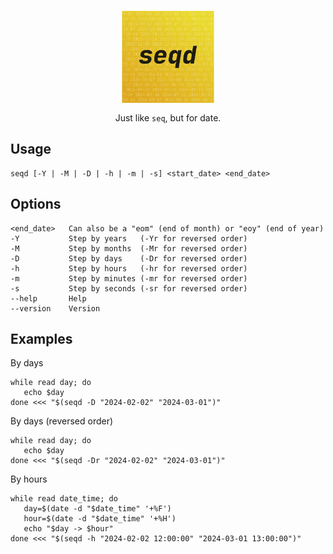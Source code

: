 <p align="center">
   <img width="150" src="icon.png" alt="" align="center">
</p>
<p align="center">
   Just like <code>seq</code>, but for date.
</p>

## Usage

```
seqd [-Y | -M | -D | -h | -m | -s] <start_date> <end_date>
```

## Options

```
<end_date>   Can also be a "eom" (end of month) or "eoy" (end of year)
-Y           Step by years   (-Yr for reversed order)
-M           Step by months  (-Mr for reversed order)
-D           Step by days    (-Dr for reversed order)
-h           Step by hours   (-hr for reversed order)
-m           Step by minutes (-mr for reversed order)
-s           Step by seconds (-sr for reversed order)
--help       Help
--version    Version
```

## Examples

By days

```shell
while read day; do
   echo $day
done <<< "$(seqd -D "2024-02-02" "2024-03-01")"
```

By days (reversed order)

```shell
while read day; do
   echo $day
done <<< "$(seqd -Dr "2024-02-02" "2024-03-01")"
```

By hours

```shell
while read date_time; do
   day=$(date -d "$date_time" '+%F')
   hour=$(date -d "$date_time" '+%H')
   echo "$day -> $hour"
done <<< "$(seqd -h "2024-02-02 12:00:00" "2024-03-01 13:00:00")"
```
